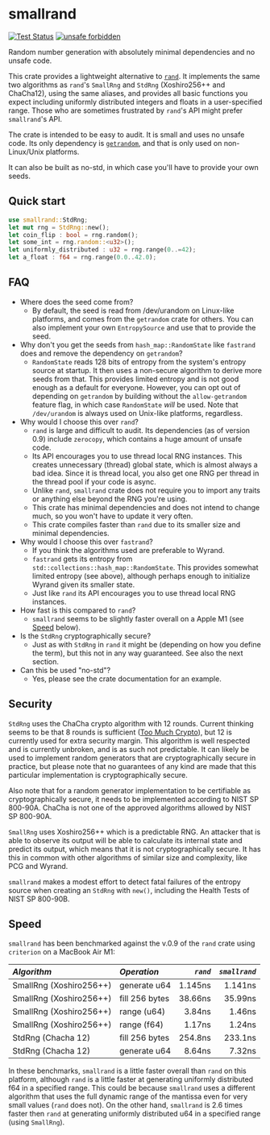 # smallrand

[![Test Status](https://github.com/hpenne/smallrand/actions/workflows/rust.yml/badge.svg?event=push)](https://github.com/hpenne/smallrand/actions)
[![unsafe forbidden](https://img.shields.io/badge/unsafe-forbidden-success.svg)](https://github.com/rust-secure-code/safety-dance/)

Random number generation with absolutely minimal dependencies and no unsafe code.

This crate provides a lightweight alternative to [`rand`](https://crates.io/crates/rand).
It implements the same two algorithms as `rand`'s `SmallRng` and `StdRng` (Xoshiro256++ and ChaCha12),
using the same aliases,
and provides all basic functions you expect including uniformly distributed integers and floats in a user-specified range.
Those who are sometimes frustrated by `rand`'s API might prefer `smallrand`'s API.

The crate is intended to be easy to audit.
It is small and uses no unsafe code.
Its only dependency is [`getrandom`](https://crates.io/crates/getrandom), and that is only used on non-Linux/Unix
platforms.

It can also be built as no-std, in which case you'll have to provide your own seeds.

## Quick start

```rust
use smallrand::StdRng;
let mut rng = StdRng::new();
let coin_flip : bool = rng.random();
let some_int = rng.random::<u32>();
let uniformly_distributed : u32 = rng.range(0..=42);
let a_float : f64 = rng.range(0.0..42.0);
```

## FAQ

* Where does the seed come from?
    - By default, the seed is read from /dev/urandom on Linux-like platforms, and comes from the `getrandom` crate for
      others.
      You can also implement your own `EntropySource` and use that to provide the seed.
* Why don't you get the seeds from `hash_map::RandomState` like `fastrand` does and remove the dependency on
  `getrandom`?
    - `RandomState` reads 128 bits of entropy from the system's entropy source at startup.
      It then uses a non-secure algorithm to derive more seeds from that.
      This provides limited entropy and is not good enough as a default for everyone.
      However, you can opt out of depending on `getrandom` by building without the `allow-getrandom` feature flag,
      in which case `RandomState` _will_ be used.
      Note that `/dev/urandom` is always used on Unix-like platforms, regardless.
* Why would I choose this over `rand`?
    - `rand` is large and difficult to audit. Its dependencies (as of version 0.9) include `zerocopy`,
      which contains a huge amount of unsafe code.
    - Its API encourages you to use thread local RNG instances. This creates unnecessary (thread) global state,
      which is almost always a bad idea.
      Since it is thread local, you also get one RNG per thread in the thread pool if your code is async.
    - Unlike `rand`, `smallrand` crate does not require you to import any traits or anything else beyond the RNG you're
      using.
    - This crate has minimal dependencies and does not intend to change much, so you won't have to update it very often.
    - This crate compiles faster than `rand` due to its smaller size and minimal dependencies.
* Why would I choose this over `fastrand`?
    - If you think the algorithms used are preferable to Wyrand.
    - `fastrand` gets its entropy from `std::collections::hash_map::RandomState`.
      This provides somewhat limited entropy (see above), although perhaps enough to initialize Wyrand given its smaller
      state.
    - Just like `rand` its API encourages you to use thread local RNG instances.
* How fast is this compared to `rand`?
    - `smallrand` seems to be slightly faster overall on a Apple M1 (see [Speed](#speed) below).
* Is the `StdRng` cryptographically secure?
    - Just as with `StdRng` in `rand` it might be (depending on how you define the term), but this not in any way guaranteed.
      See also the next section.
* Can this be used "no-std"?
    - Yes, please see the crate documentation for an example.

## Security

`StdRng` uses the ChaCha crypto algorithm with 12 rounds.
Current thinking seems to be that 8 rounds is sufficient ([Too Much Crypto](https://eprint.iacr.org/2019/1492.pdf)),
but 12 is currently used for extra security margin.
This algorithm is well respected and is currently unbroken, and is as such not predictable.
It can likely be used to implement random generators that are cryptographically secure in practice,
but please note that no guarantees of any kind are made that this particular implementation is cryptographically secure.

Also note that for a random generator implementation to be certifiable as cryptographically secure,
it needs to be implemented according to NIST SP 800-90A.
ChaCha is not one of the approved algorithms allowed by NIST SP 800-90A.

`SmallRng` uses Xoshiro256++ which is a predictable RNG.
An attacker that is able to observe its output will be able to calculate its internal state and predict its output,
which means that it is not cryptographically secure.
It has this in common with other algorithms of similar size and complexity, like PCG and Wyrand.

`smallrand` makes a modest effort to detect fatal failures of the entropy source when creating an `StdRng` with `new()`,
including the Health Tests of NIST SP 800-90B.

## Speed

`smallrand` has been benchmarked against the v.0.9 of the `rand` crate using  `criterion` on a MacBook Air M1:

*Algorithm* | *Operation*    | *`rand`* | *`smallrand`*
:---------------|:---------------|---------:|-----:
SmallRng (Xoshiro256++) | generate u64   |  1.145ns |  1.141ns
SmallRng (Xoshiro256++) | fill 256 bytes |  38.66ns | 35.99ns
SmallRng (Xoshiro256++) | range (u64)    |   3.84ns | 1.46ns
SmallRng (Xoshiro256++) | range (f64)    |   1.17ns | 1.24ns
StdRng (Chacha 12) | fill 256 bytes |  254.8ns | 233.1ns
StdRng (Chacha 12) | generate u64   |   8.64ns | 7.32ns

In these benchmarks, `smallrand` is a little faster overall than `rand` on this platform,
although `rand` is a little faster at generating uniformly distributed f64 in a specified range.
This could be because `smallrand` uses a different algorithm that uses the full dynamic range of the mantissa even for very small values (`rand` does not).
On the other hand, `smallrand` is 2.6 times faster then `rand` at generating uniformly distributed u64 in a specified range (using `SmallRng`).
